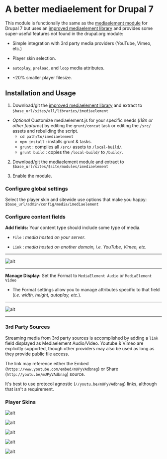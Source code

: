 # A better mediaelement for Drupal 7

This module is functionally the same as the [mediaelement module](https://www.drupal.org/project/mediaelement) for Drupal 7 but uses an [improved mediaelement library](https://github.com/ablank/imediaelement) and provides some super-useful features not found in the drupal.org module:

- Simple integration with 3rd party media providers (YouTube, Vimeo, etc.)

- Player skin selection.

- `autoplay`, `preload`, and `loop` media attributes.

- ~20% smaller player filesize.

## Installation and Usage

1. Download/git the [improved mediaelement library](https://github.com/ablank/imediaelement) and extract to `$base_url/sites/all/libraries/imediaelement`

-  *Optional* Customize mediaelement.js for your specific needs (*i18n or other features*) by editing the `grunt/concat` task or editing the `/src/` assets and rebuilding the script.
    - `cd path/to/imediaelement`
    - `npm install` : installs grunt & tasks.
    - `grunt` : compiles all `/src/` assets to `/local-build/`.
    - `grunt build` : copies the `/local-build/` to `/build/`.

2. Download/git the mediaelement module and extract to `$base_url/sites/$site/modules/imediaelement`

3. Enable the module.

### Configure global settings

 Select the player skin and sitewide use options that make you happy: `$base_url/admin/config/media/imediaelement`

### Configure content fields

**Add fields:** Your content type should include some type of media.

  - `File` : *media hosted on your server*.

  - `Link` : *media hosted on another domain, i.e. YouTube, Vimeo, etc.*

___
 ![alt](https://github.com/ablank/ablank.github.io/blob/master/imediaelement/fields.png)
___

**Manage Display:** Set the Format to `MediaElement Audio` or `MediaElement Video`

  - The Format settings allow you to manage attributes specific to that field (*i.e. width, height, autoplay, etc.*).

___

![alt](https://github.com/ablank/ablank.github.io/blob/master/imediaelement/formatsettings.png)
___

### 3rd Party Sources

Streaming media from 3rd party sources is accomplished by adding a `link` field displayed as Mediaelement Audio/Video. Youtube & Vimeo are explicitly supported, though other providers may also be used as long as they provide public file access.

The link may reference either the Embed (`https://www.youtube.com/embed/mUPyVAdbnag`) or Share (`http://youtu.be/mUPyVAdbnag`) source.

It's best to use protocol agnostic (`//youtu.be/mUPyVAdbnag`) links, although that isn't a requirement.

### Player Skins

![alt](https://github.com/ablank/ablank.github.io/blob/master/imediaelement/ME_dark.png)

![alt](https://github.com/ablank/ablank.github.io/blob/master/imediaelement/ME_light.png)

![alt](https://github.com/ablank/ablank.github.io/blob/master/imediaelement/ME_dark_large.png)

![alt](https://github.com/ablank/ablank.github.io/blob/master/imediaelement/ME_light_large.png)

![alt](https://github.com/ablank/ablank.github.io/blob/master/imediaelement/Original_ME.png)
